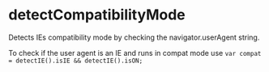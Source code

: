 detectCompatibilityMode
=======================

Detects IEs compatibility mode by checking the navigator.userAgent string.

To check if the user agent is an IE and runs in compat mode use `var compat = detectIE().isIE && detectIE().isON;`
